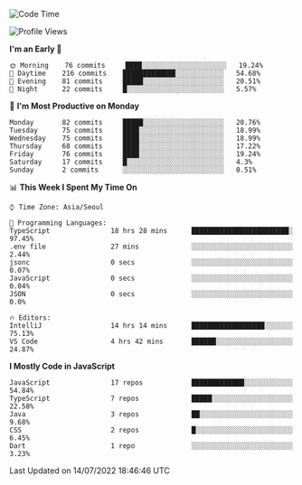 <!--START_SECTION:waka-->
![Code Time](http://img.shields.io/badge/Code%20Time-0%20secs-blue)

![Profile Views](http://img.shields.io/badge/Profile%20Views-0-blue)

**I'm an Early 🐤** 

```text
🌞 Morning    76 commits     ████░░░░░░░░░░░░░░░░░░░░░   19.24% 
🌆 Daytime    216 commits    █████████████░░░░░░░░░░░░   54.68% 
🌃 Evening    81 commits     █████░░░░░░░░░░░░░░░░░░░░   20.51% 
🌙 Night      22 commits     █░░░░░░░░░░░░░░░░░░░░░░░░   5.57%

```
📅 **I'm Most Productive on Monday** 

```text
Monday       82 commits     █████░░░░░░░░░░░░░░░░░░░░   20.76% 
Tuesday      75 commits     ████░░░░░░░░░░░░░░░░░░░░░   18.99% 
Wednesday    75 commits     ████░░░░░░░░░░░░░░░░░░░░░   18.99% 
Thursday     68 commits     ████░░░░░░░░░░░░░░░░░░░░░   17.22% 
Friday       76 commits     ████░░░░░░░░░░░░░░░░░░░░░   19.24% 
Saturday     17 commits     █░░░░░░░░░░░░░░░░░░░░░░░░   4.3% 
Sunday       2 commits      ░░░░░░░░░░░░░░░░░░░░░░░░░   0.51%

```


📊 **This Week I Spent My Time On** 

```text
⌚︎ Time Zone: Asia/Seoul

💬 Programming Languages: 
TypeScript               18 hrs 28 mins      ████████████████████████░   97.45% 
.env file                27 mins             ░░░░░░░░░░░░░░░░░░░░░░░░░   2.44% 
jsonc                    0 secs              ░░░░░░░░░░░░░░░░░░░░░░░░░   0.07% 
JavaScript               0 secs              ░░░░░░░░░░░░░░░░░░░░░░░░░   0.04% 
JSON                     0 secs              ░░░░░░░░░░░░░░░░░░░░░░░░░   0.0%

🔥 Editors: 
IntelliJ                 14 hrs 14 mins      ██████████████████░░░░░░░   75.13% 
VS Code                  4 hrs 42 mins       ██████░░░░░░░░░░░░░░░░░░░   24.87%

```

**I Mostly Code in JavaScript** 

```text
JavaScript               17 repos            █████████████░░░░░░░░░░░░   54.84% 
TypeScript               7 repos             █████░░░░░░░░░░░░░░░░░░░░   22.58% 
Java                     3 repos             ██░░░░░░░░░░░░░░░░░░░░░░░   9.68% 
CSS                      2 repos             █░░░░░░░░░░░░░░░░░░░░░░░░   6.45% 
Dart                     1 repo              ░░░░░░░░░░░░░░░░░░░░░░░░░   3.23%

```



 Last Updated on 14/07/2022 18:46:46 UTC
<!--END_SECTION:waka-->
